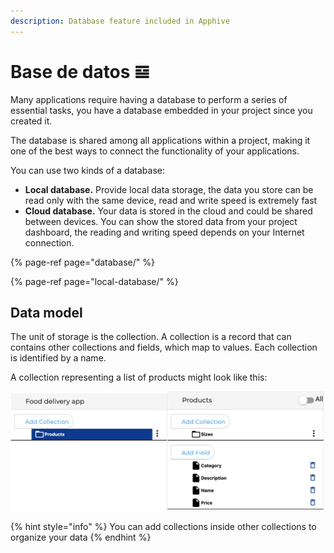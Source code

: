 ```yaml
---
description: Database feature included in Apphive
---
```


# Base de datos 𝌏

Many applications require having a database to perform a series of essential tasks, you have a database embedded in your project since you created it.

The database is shared among all applications within a project, making it one of the best ways to connect the functionality of your applications.

You can use two kinds of a database:

* **Local database.** Provide local data storage, the data you store can be read only with the same device, read and write speed is extremely fast 
* **Cloud database.** Your data is stored in the cloud and could be shared between devices. You can show the stored data from your project dashboard, the reading and writing speed depends on your Internet connection.

{% page-ref page="database/" %}

{% page-ref page="local-database/" %}

## Data model

The unit of storage is the collection. A collection is a record that can contains other collections and fields, which map to values. Each collection is identified by a name.

A collection representing a list of products might look like this:

![](../../.gitbook/assets/captura-de-pantalla-2020-02-03-a-la-s-14.29.10.png)

{% hint style="info" %}
You can add collections inside other collections to organize your data
{% endhint %}



